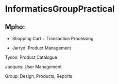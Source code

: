 InformaticsGroupPractical
====
Mpho:  
----
* Shopping Cart + Transaction Processing

* Jarryd: Product Management

Tyson: Product Catalogue

Jacques: User Management

Group: Design, Products, Reports

